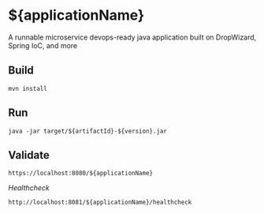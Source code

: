 # ${applicationName}
A runnable microservice devops-ready java application built on DropWizard, Spring IoC, and more

## Build
```
mvn install
```

## Run
```
java -jar target/${artifactId}-${version}.jar
```

## Validate

```
https://localhost:8080/${applicationName}
```

*Healthcheck*
```
http://localhost:8081/${applicationName}/healthcheck
```

